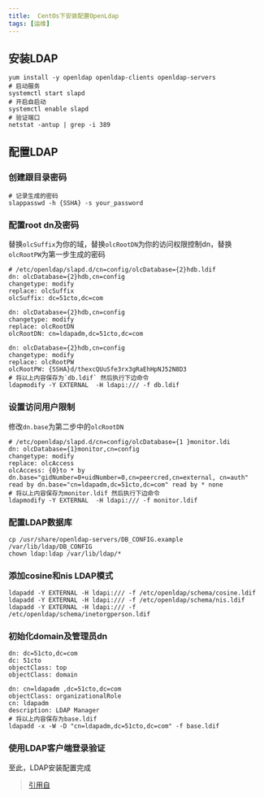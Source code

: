 ```yaml
---
title:  CentOs下安装配置OpenLdap 
tags: [运维]
---
```


## 安装LDAP

```shell
yum install -y openldap openldap-clients openldap-servers
# 启动服务
systemctl start slapd
# 开启自启动
systemctl enable slapd
# 验证端口
netstat -antup | grep -i 389
```

## 配置LDAP

### 创建跟目录密码
```shell
# 记录生成的密码
slappasswd -h {SSHA} -s your_password
```
   
### 配置root dn及密码

替换`olcSuffix`为你的域，替换`olcRootDN`为你的访问权限控制dn，替换`olcRootPW`为第一步生成的密码
```shell
# /etc/openldap/slapd.d/cn=config/olcDatabase={2}hdb.ldif
dn: olcDatabase={2}hdb,cn=config
changetype: modify
replace: olcSuffix
olcSuffix: dc=51cto,dc=com

dn: olcDatabase={2}hdb,cn=config
changetype: modify
replace: olcRootDN
olcRootDN: cn=ldapadm,dc=51cto,dc=com

dn: olcDatabase={2}hdb,cn=config
changetype: modify
replace: olcRootPW
olcRootPW: {SSHA}d/thexcQUuSfe3rx3gRaEhHpNJ52N8D3
# 将以上内容保存为`db.ldif` 然后执行下边命令
ldapmodify -Y EXTERNAL  -H ldapi:/// -f db.ldif
```
   
### 设置访问用户限制 

修改`dn.base`为第二步中的`olcRootDN`
```shell
# /etc/openldap/slapd.d/cn=config/olcDatabase={1 }monitor.ldi
dn: olcDatabase={1}monitor,cn=config
changetype: modify
replace: olcAccess
olcAccess: {0}to * by dn.base="gidNumber=0+uidNumber=0,cn=peercred,cn=external, cn=auth" read by dn.base="cn=ldapadm,dc=51cto,dc=com" read by * none
# 将以上内容保存为monitor.ldif 然后执行下边命令
ldapmodify -Y EXTERNAL  -H ldapi:/// -f monitor.ldif
```
   
### 配置LDAP数据库
```shell
cp /usr/share/openldap-servers/DB_CONFIG.example /var/lib/ldap/DB_CONFIG
chown ldap:ldap /var/lib/ldap/*
```

### 添加cosine和nis LDAP模式
```shell
ldapadd -Y EXTERNAL -H ldapi:/// -f /etc/openldap/schema/cosine.ldif
ldapadd -Y EXTERNAL -H ldapi:/// -f /etc/openldap/schema/nis.ldif 
ldapadd -Y EXTERNAL -H ldapi:/// -f /etc/openldap/schema/inetorgperson.ldif
```

### 初始化domain及管理员dn
```shell
dn: dc=51cto,dc=com
dc: 51cto
objectClass: top
objectClass: domain

dn: cn=ldapadm ,dc=51cto,dc=com
objectClass: organizationalRole
cn: ldapadm
description: LDAP Manager
# 将以上内容保存为base.ldif
ldapadd -x -W -D "cn=ldapadm,dc=51cto,dc=com" -f base.ldif
```

### 使用LDAP客户端登录验证

至此，LDAP安装配置完成

> [引用自](https://blog.51cto.com/moerjinrong/2149584)
